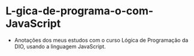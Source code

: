 # L-gica-de-programa-o-com-JavaScript

- Anotações dos meus estudos com o curso Lógica de Programação da DIO, usando a linguagem JavaScript.
